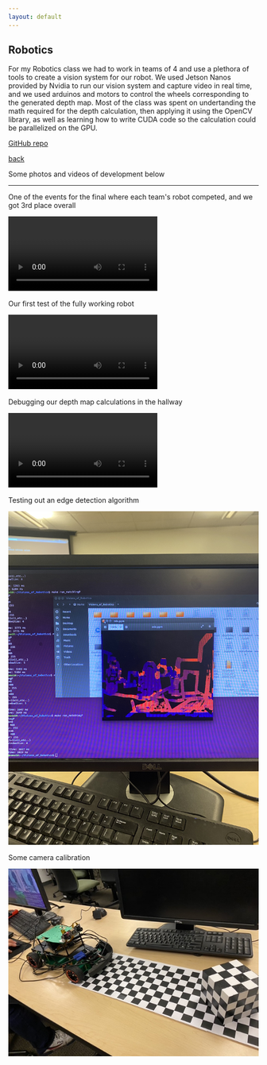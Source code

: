 ```yaml
---
layout: default
---
```


## Robotics

For my Robotics class we had to work in teams of 4 and use a plethora of tools to create a vision system for our robot. We used Jetson Nanos provided by Nvidia to run our vision system and capture video in real time, and we used arduinos and motors to control the wheels corresponding to the generated depth map. Most of the class was spent on undertanding the math required for the depth calculation, then applying it using the OpenCV library, as well as learning how to write CUDA code so the calculation could be parallelized on the GPU.

[GitHub repo](https://github.com/Andrew-Gallimore/Visions_of_Robotics)

[back](/)

Some photos and videos of development below

* * *

One of the events for the final where each team's robot competed, and we got 3rd place overall



![](/assets/vid/robolympics.MOV)

Our first test of the fully working robot


![](/assets/vid/robotestrun.MOV)

Debugging our depth map calculations in the hallway

![](/assets/vid/robodebug.MOV)

Testing out an edge detection algorithm


![](/assets/img/roboedgetest.jpg)

Some camera calibration


![](/assets/img/robocalibration.jpg)
